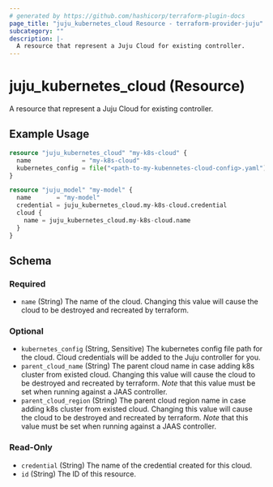 ```yaml
---
# generated by https://github.com/hashicorp/terraform-plugin-docs
page_title: "juju_kubernetes_cloud Resource - terraform-provider-juju"
subcategory: ""
description: |-
  A resource that represent a Juju Cloud for existing controller.
---
```


# juju_kubernetes_cloud (Resource)

A resource that represent a Juju Cloud for existing controller.

## Example Usage

```terraform
resource "juju_kubernetes_cloud" "my-k8s-cloud" {
  name              = "my-k8s-cloud"
  kubernetes_config = file("<path-to-my-kubennetes-cloud-config>.yaml")
}

resource "juju_model" "my-model" {
  name       = "my-model"
  credential = juju_kubernetes_cloud.my-k8s-cloud.credential
  cloud {
    name = juju_kubernetes_cloud.my-k8s-cloud.name
  }
}
```

<!-- schema generated by tfplugindocs -->
## Schema

### Required

- `name` (String) The name of the cloud. Changing this value will cause the cloud to be destroyed and recreated by terraform.

### Optional

- `kubernetes_config` (String, Sensitive) The kubernetes config file path for the cloud. Cloud credentials will be added to the Juju controller for you.
- `parent_cloud_name` (String) The parent cloud name in case adding k8s cluster from existed cloud. Changing this value will cause the cloud to be destroyed and recreated by terraform. *Note* that this value must be set when running against a JAAS controller.
- `parent_cloud_region` (String) The parent cloud region name in case adding k8s cluster from existed cloud. Changing this value will cause the cloud to be destroyed and recreated by terraform. *Note* that this value must be set when running against a JAAS controller.

### Read-Only

- `credential` (String) The name of the credential created for this cloud.
- `id` (String) The ID of this resource.
